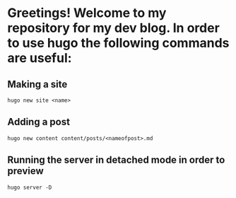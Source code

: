 # Greetings! Welcome to my repository for my dev blog. In order to use hugo the following commands are useful:
## Making a site
```hugo new site <name>```

## Adding a post
```hugo new content content/posts/<nameofpost>.md```

## Running the server in detached mode in order to preview
```hugo server -D```
